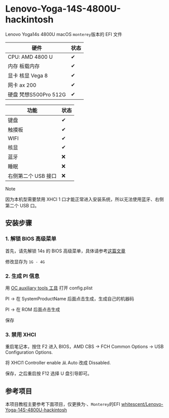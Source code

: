 # Lenovo-Yoga-14S-4800U-hackintosh

Lenovo Yoga14s 4800U macOS `monterey`版本的 EFI 文件

|硬件 | 状态|
|----|-----|
|CPU: AMD 4800 U| ✔ |
|内存 板载内存| ✔ |
|显卡 核显 Vega 8| ✔ |
|网卡 ax 200 | ✔ |
|硬盘 梵想S500Pro 512G | ✔ |


|功能 | 状态|
|----|-----|
|键盘|✔|
|触摸板|✔|
|WIFI|✔|
|核显|✔|
|蓝牙|❌|
|睡眠|❌|
|右侧第二个 USB 接口|❌|

> [!NOTE]
> 因为本机型需要禁用 XHCI 1 口才能正常进入安装系统，所以无法使用蓝牙、右侧第二个 USB 口。


## 安装步骤

### 1. 解锁 BIOS 高级菜单

首先，请先解锁 14s 的 BIOS 高级菜单，具体请参考[这篇文章](https://zhuanlan.zhihu.com/p/184982689)

修改显存为 `1G - 4G`

### 2. 生成 PI 信息

用 [OC auxiliary tools 工具](https://github.com/ic005k/OCAuxiliaryTools) 打开 config.plist

PI -> 在 SystemProductName 后面点击生成，生成自己的机器码

PI -> 在 ROM 后面点击生成

保存

### 3. 禁用 XHCI

重启笔记本，按住 F2 进入 BIOS，AMD CBS -> FCH Common Options -> USB Configuration Options.

将 XHCI1 Controller enable 从 Auto 改成 Dissabled.

保存，之后重启按 F12 选择 U 盘引导即可。

## 参考项目
本项目教程主要参考下面项目，仅更换为·、`Monterey`的EFI
[whitescent/Lenovo-Yoga-14S-4800U-hackintosh](https://github.com/whitescent/Lenovo-Yoga-14S-4800U-hackintosh)